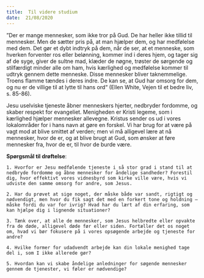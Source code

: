 ```yaml
---
title:  Til videre studium
date:  21/08/2020
---
```


”Der er mange mennesker, som ikke tror på Gud. De har heller ikke tillid til mennesker. Men de sætter pris på, at man hjælper dem, og har medfølelse med dem. Det gør et dybt indtryk på dem, når de ser, at et menneske, som hverken forventer ros eller belønning, kommer ind i deres hjem, og tager sig af de syge, giver de sultne mad, klæder de nøgne, trøster de sørgende og stilfærdigt minder alle om ham, hvis kærlighed og medfølelse kommer til udtryk gennem dette menneske. Disse mennesker bliver taknemmelige. Troens flamme tændes i deres indre. De kan se, at Gud har omsorg for dem, og nu er de villige til at lytte til hans ord“ (Ellen White, Vejen til et bedre liv, s. 85-86).

Jesu uselviske tjeneste åbner menneskers hjerter, nedbryder fordomme, og skaber respekt for evangeliet. Menigheden er Kristi legeme, som i kærlighed hjælper mennesker allevegne. Kristus sender os ud i vores lokalområder for i hans navn at gøre en forskel. Vi har brug for at være på vagt mod at blive smittet af verden; men vi må alligevel lære at nå mennesker, hvor de er, og at blive brugt at Gud, som ønsker at føre mennesker fra, hvor de er, til hvor de burde være.

**Spørgsmål til drøftelse**:

`1.	Hvorfor er Jesu medfølende tjeneste i så stor grad i stand til at nedbryde fordomme og åbne mennesker for åndelige sandheder? Forestil dig, hvor effektivt vores vidnesbyrd som kirke ville være, hvis vi udviste den samme omsorg for andre, som Jesus.`

`2.	Har du prøvet at sige noget, der måske både var sandt, rigtigt og nødvendigt, men hvor du fik sagt det med en forkert tone og holdning – måske fordi du var for ivrig? Hvad har du lært af din erfaring, som kan hjælpe dig i lignende situationer?`

`3.	Tænk over, at alle de mennesker, som Jesus helbredte eller opvakte fra de døde, alligevel døde før eller siden. Fortæller det os noget om, hvad vi bør fokusere på i vores opsøgende arbejde og tjeneste for andre?`

`4.	Hvilke former for udadvendt arbejde kan din lokale menighed tage del i, som I ikke allerede gør?`

`5.	Hvordan kan vi skabe åndelige anledninger for søgende mennesker gennem de tjenester, vi føler er nødvendige?`